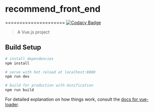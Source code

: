 # recommend_front_end
=====================
[![Codacy Badge](https://api.codacy.com/project/badge/Grade/a72965a1b4454f6a83fac6449dba1a8b)](https://www.codacy.com/app/873863981/SNS_recommend_front_end?utm_source=github.com&amp;utm_medium=referral&amp;utm_content=AlanJager/SNS_recommend_front_end&amp;utm_campaign=Badge_Grade)

> A Vue.js project

## Build Setup

``` bash
# install dependencies
npm install

# serve with hot reload at localhost:8080
npm run dev

# build for production with minification
npm run build
```

For detailed explanation on how things work, consult the [docs for vue-loader](http://vuejs.github.io/vue-loader).
